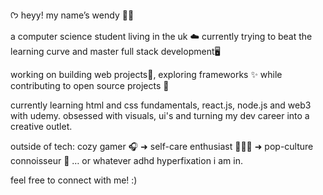  ᡣ𐭩 heyy! my name’s wendy 🌙🪷

a computer science student living in the uk ☁️
currently trying to beat the learning curve and master full stack development🖥️

working on building web projects💫, exploring frameworks ✨ while contributing to open source projects 🌸 

currently learning html and css fundamentals, react.js, node.js and web3 with udemy. obsessed with visuals, ui's and turning my dev career into a creative outlet.

outside of tech: cozy gamer 🎧 ➜ self-care enthusiast 🧖🏾‍♀️ ➜ pop-culture connoisseur 🌷 … or whatever adhd hyperfixation i am in.

feel free to connect with me! :)

